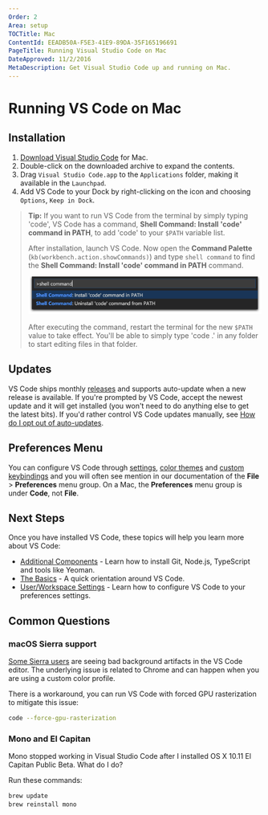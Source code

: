```yaml
---
Order: 2
Area: setup
TOCTitle: Mac
ContentId: EEADB50A-F5E3-41E9-89DA-35F165196691
PageTitle: Running Visual Studio Code on Mac
DateApproved: 11/2/2016
MetaDescription: Get Visual Studio Code up and running on Mac.
---
```


# Running VS Code on Mac

## Installation

1. [Download Visual Studio Code](https://go.microsoft.com/fwlink/?LinkID=534106) for Mac.
2. Double-click on the downloaded archive to expand the contents.
3. Drag `Visual Studio Code.app` to the `Applications` folder, making it available in the `Launchpad`.
4. Add VS Code to your Dock by right-clicking on the icon and choosing `Options`, `Keep in Dock`.

>**Tip:** If you want to run VS Code from the terminal by simply typing 'code', VS Code has a command, **Shell Command: Install 'code' command in PATH**, to add 'code' to your `$PATH` variable list.
>
>After installation, launch VS Code. Now open the **Command Palette** (`kb(workbench.action.showCommands)`) and type `shell command` to find the **Shell Command: Install 'code' command in PATH** command.
>
>![Mac shell commands](images/mac/shell-command.png)
>
>After executing the command, restart the terminal for the new `$PATH` value to take effect. You'll be able to simply type 'code .' in any folder to start editing files in that folder.

## Updates

VS Code ships monthly [releases](/updates) and supports auto-update when a new release is available. If you're prompted by VS Code, accept the newest update and it will get installed (you won't need to do anything else to get the latest bits). If you'd rather control VS Code updates manually, see [How do I opt out of auto-updates](/docs/supporting/faq.md#how-do-i-opt-out-of-vs-code-autoupdates).

## Preferences Menu

You can configure VS Code through [settings](/docs/customization/userandworkspace.md), [color themes](/docs/customization/themes.md) and [custom keybindings](/docs/customization/keybindings.md) and you will often see mention in our documentation of the **File** > **Preferences** menu group.  On a Mac, the **Preferences** menu group is under **Code**, not **File**.

## Next Steps

Once you have installed VS Code, these topics will help you learn more about VS Code:

* [Additional Components](/docs/setup/additional-components.md) - Learn how to install Git, Node.js, TypeScript and tools like Yeoman.
* [The Basics](/docs/editor/codebasics.md) - A quick orientation around VS Code.
* [User/Workspace Settings](/docs/customization/userandworkspace.md) - Learn how to configure VS Code to your preferences settings.

## Common Questions

### macOS Sierra support

[Some Sierra users](https://github.com/Microsoft/vscode/issues/12473) are seeing bad background artifacts in the VS Code editor. The underlying issue is related to Chrome and can happen when you are using a custom color profile.

There is a workaround, you can run VS Code with forced GPU rasterization to mitigate this issue:

```bash
code --force-gpu-rasterization
```

### Mono and El Capitan

Mono stopped working in Visual Studio Code after I installed OS X 10.11 El Capitan Public Beta. What do I do?

Run these commands:

```bash
brew update
brew reinstall mono
```


